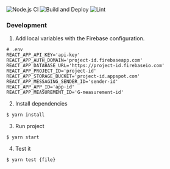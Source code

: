 ![Node.js CI](https://github.com/mateus/journey/workflows/Node.js%20CI/badge.svg)
![Build and Deploy](https://github.com/mateus/journey/workflows/Build%20and%20Deploy/badge.svg)
![Lint](https://github.com/mateus/journey/workflows/Lint/badge.svg)

### Development

1. Add local variables with the Firebase configuration.

```
# .env
REACT_APP_API_KEY='api-key'
REACT_APP_AUTH_DOMAIN='project-id.firebaseapp.com'
REACT_APP_DATABASE_URL='https://project-id.firebaseio.com'
REACT_APP_PROJECT_ID='project-id'
REACT_APP_STORAGE_BUCKET='project-id.appspot.com'
REACT_APP_MESSAGING_SENDER_ID='sender-id'
REACT_APP_APP_ID='app-id'
REACT_APP_MEASUREMENT_ID='G-measurement-id'
```

2. Install dependencies

`$ yarn install`

3. Run project

`$ yarn start`

4. Test it

`$ yarn test {file}`
